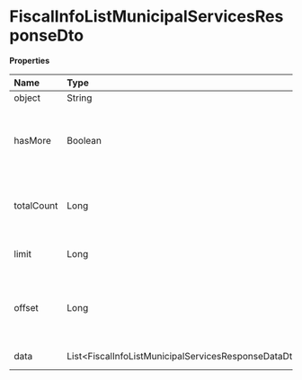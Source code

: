 # FiscalInfoListMunicipalServicesResponseDto

**Properties**

| Name       | Type                                                   | Required | Description                                                 |
| :--------- | :----------------------------------------------------- | :------- | :---------------------------------------------------------- |
| object     | String                                                 | ❌       | Object type                                                 |
| hasMore    | Boolean                                                | ❌       | Indicates whether there is another page to be searched      |
| totalCount | Long                                                   | ❌       | Total number of items for the filters entered               |
| limit      | Long                                                   | ❌       | Number of objects per page                                  |
| offset     | Long                                                   | ❌       | Position of the object from which the page should be loaded |
| data       | List\<FiscalInfoListMunicipalServicesResponseDataDto\> | ❌       | List of objects                                             |

<!-- This file was generated by liblab | https://liblab.com/ -->
